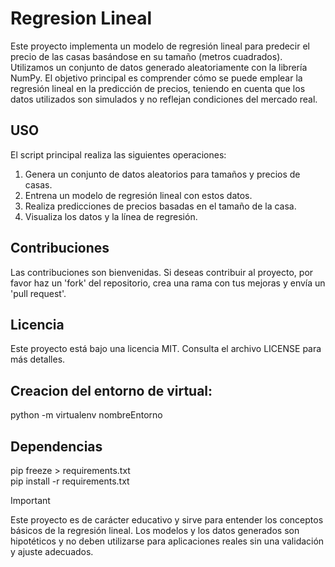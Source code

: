 # Regresion Lineal

Este proyecto implementa un modelo de regresión lineal para predecir el precio de las casas basándose en su tamaño (metros cuadrados). Utilizamos un conjunto de datos generado aleatoriamente con la librería NumPy. El objetivo principal es comprender cómo se puede emplear la regresión lineal en la predicción de precios, teniendo en cuenta que los datos utilizados son simulados y no reflejan condiciones del mercado real.

## USO
El script principal realiza las siguientes operaciones:
1. Genera un conjunto de datos aleatorios para tamaños y precios de casas.
2. Entrena un modelo de regresión lineal con estos datos.
3. Realiza predicciones de precios basadas en el tamaño de la casa.
4. Visualiza los datos y la línea de regresión.

## Contribuciones
Las contribuciones son bienvenidas. Si deseas contribuir al proyecto, por favor haz un 'fork' del repositorio, crea una rama con tus mejoras y envía un 'pull request'.

## Licencia
Este proyecto está bajo una licencia MIT. Consulta el archivo LICENSE para más detalles.

## Creacion del entorno de virtual:
python -m virtualenv nombreEntorno

## Dependencias
pip freeze > requirements.txt  
pip install -r requirements.txt

> [!IMPORTANT]
Este proyecto es de carácter educativo y sirve para entender los conceptos básicos de la regresión lineal. Los modelos y los datos generados son hipotéticos y no deben utilizarse para aplicaciones reales sin una validación y ajuste adecuados.
